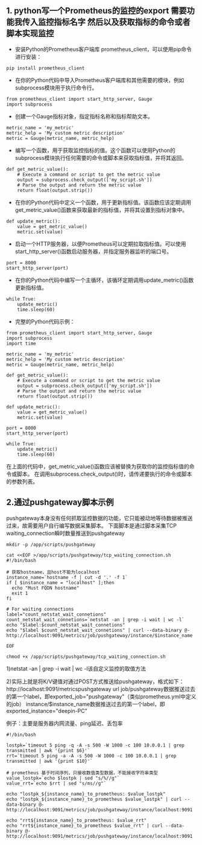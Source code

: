 ## 1. python写一个Prometheus的监控的export 需要功能我传入监控指标名字 然后以及获取指标的命令或者脚本实现监控
* 安装Python的Prometheus客户端库 prometheus_client，可以使用pip命令进行安装：
```
pip install prometheus_client
```
* 在你的Python代码中导入Prometheus客户端库和其他需要的模块，例如subprocess模块用于执行命令行。
```
from prometheus_client import start_http_server, Gauge
import subprocess
```
* 创建一个Gauge指标对象，指定指标名称和指标帮助文本。
```
metric_name = 'my_metric'
metric_help = 'My custom metric description'
metric = Gauge(metric_name, metric_help)
```
* 编写一个函数，用于获取监控指标的值。这个函数可以使用Python的subprocess模块执行任何需要的命令或脚本来获取指标值，并将其返回。
```
def get_metric_value():
    # Execute a command or script to get the metric value
    output = subprocess.check_output(['my_script.sh'])
    # Parse the output and return the metric value
    return float(output.strip())

```
* 在你的Python代码中定义一个函数，用于更新指标值。该函数应该定期调用get_metric_value()函数来获取最新的指标值，并将其设置到指标对象中。
```
def update_metric():
    value = get_metric_value()
    metric.set(value)
```
* 启动一个HTTP服务器，以便Prometheus可以定期拉取指标值。可以使用start_http_server()函数启动服务器，并指定服务器监听的端口号。
```
port = 8000
start_http_server(port)
```
* 在你的Python代码中编写一个主循环，该循环定期调用update_metric()函数更新指标值。
```
while True:
    update_metric()
    time.sleep(60)
```
* 完整的Python代码示例：
```
from prometheus_client import start_http_server, Gauge
import subprocess
import time

metric_name = 'my_metric'
metric_help = 'My custom metric description'
metric = Gauge(metric_name, metric_help)

def get_metric_value():
    # Execute a command or script to get the metric value
    output = subprocess.check_output(['my_script.sh'])
    # Parse the output and return the metric value
    return float(output.strip())

def update_metric():
    value = get_metric_value()
    metric.set(value)

port = 8000
start_http_server(port)

while True:
    update_metric()
    time.sleep(60)

```
在上面的代码中，get_metric_value()函数应该被替换为获取你的监控指标值的命令或脚本。
在调用subprocess.check_output()时，请传递要执行的命令或脚本的参数列表。


## 2.通过pushgateway脚本示例
pushgateway本身没有任何抓取监控数据的功能，它只能被动地等待数据被推送过来，故需要用户自行编写数据采集脚本。
下面脚本是通过脚本采集TCP waiting_connection瞬时数量推送到pushgateway
```
mkdir -p /app/scripts/pushgateway

cat <<EOF >/app/scripts/pushgateway/tcp_waiting_connection.sh
#!/bin/bash

# 获取hostname，且host不能为localhost
instance_name=`hostname -f | cut -d '.' -f 1`
if [ $instance_name = "localhost" ];then
  echo "Must FQDN hostname"
  exit 1
fi

# For waiting connections
label="count_netstat_wait_connetions"
count_netstat_wait_connetions=`netstat -an | grep -i wait | wc -l`
echo "$label:$count_netstat_wait_connetions"
echo "$label $count_netstat_wait_connetions" | curl --data-binary @- http://localhost:9091/metrics/job/pushgateway/instance/$instance_name

EOF

chmod +x /app/scripts/pushgateway/tcp_waiting_connection.sh
```
1)netstat -an | grep -i wait | wc -l该自定义监控的取值方法

2)实际上就是将K/V键值对通过POST方式推送给pushgateway，格式如下：
http://localhost:9091/metricspushgateway url
job/pushgateway数据推送过去的第一个label，即exported_job="pushgateway"（类似prometheus.yml中定义的job）
instance/$instance_name数据推送过去的第一个label，即exported_instance="deepin-PC"

例子：主要是服务器内网流量、ping延迟、丢包率
```
#!/bin/bash

lostpk=`timeout 5 ping -q -A -s 500 -W 1000 -c 100 10.0.0.1 | grep transmitted | awk '{print $6}'`
rrt=`timeout 5 ping -a -A -s 500 -W 1000 -c 100 10.0.0.1 | grep transmitted | awk '{print $10}'`

# prometheus 基于时间序列，只接收数值类型数据，不能接收字符串类型
value_lostpk=`echo $lostpk | sed "s/%//g"`
value_rrt=`echo $rrt | sed "s/ms//g"`

echo "lostpk_${instance_name}_to_prometheus: $value_lostpk"
echo "lostpk_${instance_name}_to_prometheus $value_lostpk" | curl --data-binary @- http://localhost:9091/metrics/job/pushgateway/instance/localhost:9091

echo "rrt${instance_name}_to_prometheus: $value_rrt"
echo "rrt${instance_name}_to_prometheus $value_rrt" | curl --data-binary @- http://localhost:9091/metrics/job/pushgateway/instance/localhost:9091
```
